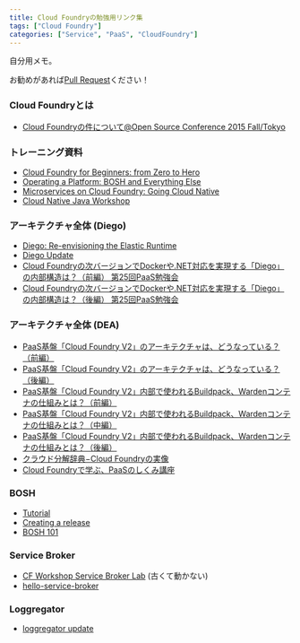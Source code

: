 ```yaml
---
title: Cloud Foundryの勉強用リンク集
tags: ["Cloud Foundry"]
categories: ["Service", "PaaS", "CloudFoundry"]
---
```


自分用メモ。

お勧めがあれば[Pull Request](https://github.com/making/blog.ik.am/blob/master/content/00363.md)ください！

### Cloud Foundryとは

* [Cloud Foundryの件について@Open Source Conference 2015 Fall/Tokyo](https://speakerdeck.com/ozzozz/tokyo)

### トレーニング資料

* [Cloud Foundry for Beginners: from Zero to Hero](https://github.com/CloudCredo/training-cf-zero-to-hero)
* [Operating a Platform: BOSH and Everything Else](https://github.com/CloudCredo/training-operating-the-foundry)
* [Microservices on Cloud Foundry: Going Cloud Native](https://github.com/CloudCredo/microservices-training)
* [Cloud Native Java Workshop](https://github.com/joshlong/cloud-native-workshop)

### アーキテクチャ全体 (Diego)

* [Diego: Re-envisioning the Elastic Runtime](https://www.youtube.com/watch?v=1OkmVTFhfLY)
* [Diego Update](https://www.youtube.com/watch?v=SSxI9eonBVs)
* [Cloud Foundryの次バージョンでDockerや.NET対応を実現する「Diego」の内部構造は？（前編） 第25回PaaS勉強会](http://www.publickey1.jp/blog/15/cloud_foundry_diego.html)
* [Cloud Foundryの次バージョンでDockerや.NET対応を実現する「Diego」の内部構造は？（後編） 第25回PaaS勉強会](http://www.publickey1.jp/blog/15/cloud_foundry_diego2.html)

### アーキテクチャ全体 (DEA)

* [PaaS基盤「Cloud Foundry V2」のアーキテクチャは、どうなっている？（前編）](http://www.publickey1.jp/blog/14/paascloud_foundry_v2.html)
* [PaaS基盤「Cloud Foundry V2」のアーキテクチャは、どうなっている？（後編）](http://www.publickey1.jp/blog/14/paascloud_foundry_v2_1.html)
* [PaaS基盤「Cloud Foundry V2」内部で使われるBuildpack、Wardenコンテナの仕組みとは？（前編）](http://www.publickey1.jp/blog/14/paascloud_foundry_v2buildpack_warden.html)
* [PaaS基盤「Cloud Foundry V2」内部で使われるBuildpack、Wardenコンテナの仕組みとは？（中編）](http://www.publickey1.jp/blog/14/paascloud_foundry_v2buildpackwarden.html)
* [PaaS基盤「Cloud Foundry V2」内部で使われるBuildpack、Wardenコンテナの仕組みとは？（後編）](http://www.publickey1.jp/blog/14/paascloud_foundry_v2buildpackwarden_1.html)
* [クラウド分解辞典−Cloud Foundryの実像](http://it.impressbm.co.jp/category/c320036)
* [Cloud Foundryで学ぶ、PaaSのしくみ講座](http://www.slideshare.net/jacopen/paas-for-beginners)

### BOSH

* [Tutorial](https://j.mp/learn-bosh)
* [Creating a release](http://bosh.io/docs/create-release.html)
* [BOSH 101](https://speakerdeck.com/ozzozz/bosh-101)


### Service Broker

* [CF Workshop Service Broker Lab](https://github.com/cf-platform-eng/cf-workshop-sb-module) (古くて動かない)
* [hello-service-broker](https://github.com/cf-platform-eng/hello-service-broker)

### Loggregator

* [loggregator update](http://www.slideshare.net/foobaz3/loggregator-update)
